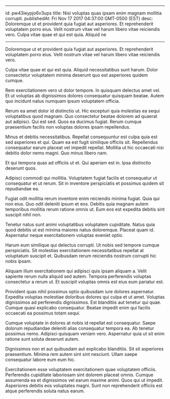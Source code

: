 
---
id: pw43ieypjo6v3ups
title: Nisi voluptas quas ipsam enim magnam mollitia corrupti.
publishedAt: Fri Nov 17 2017 04:37:00 GMT-0500 (EST)
desc: Doloremque ut et provident quia fugiat aut asperiores. Et reprehenderit voluptatem porro eius. Velit nostrum vitae vel harum libero vitae reiciendis vero. Culpa vitae quae et qui est quia. Aliquid ne

---



Doloremque ut et provident quia fugiat aut asperiores. Et reprehenderit voluptatem porro eius. Velit nostrum vitae vel harum libero vitae reiciendis vero.
 Culpa vitae quae et qui est quia. Aliquid necessitatibus sunt harum. Dolor consectetur voluptatem minima deserunt quo est asperiores quidem cumque.
 Rem exercitationem vero ut dolor tempore. In quisquam delectus amet vel. Et ut voluptas ab dignissimos dolores consequatur quisquam beatae. Autem quo incidunt natus numquam ipsum voluptatem officia.


Rerum ea amet dolor id distinctio ut. Hic excepturi quia molestias ea sequi voluptatibus quod magnam. Quo consectetur beatae dolorem ad quaerat aut adipisci. Qui est sed. Quos ea ducimus fugiat. Rerum cumque praesentium facilis non voluptas dolores ipsam repellendus.
 Minus et debitis necessitatibus. Repellat consequuntur est culpa quia est sed asperiores et qui. Quam ea est fugit similique officiis sit. Repellendus consequatur earum placeat vel impedit repellat. Mollitia ut hic occaecati nisi debitis dolor nemo magni. Quo minus libero nam.
 Et qui tempora quas ad officiis ut et. Qui aperiam est in. Ipsa distinctio deserunt quos.


Adipisci commodi qui mollitia. Voluptatem fugiat facilis et consequatur ut consequatur et ut rerum. Sit in inventore perspiciatis et possimus quidem sit repudiandae ea.
 Fugiat odit mollitia rerum inventore enim reiciendis minima fugiat. Quia qui non eius. Quo odit deleniti ipsum et eos. Debitis quia magnam autem temporibus mollitia rerum ratione omnis ut. Eum eos est expedita debitis sint suscipit nihil non.
 Tenetur natus sunt animi voluptatibus voluptatem cupiditate. Natus quia quod debitis ut est minima maiores natus doloremque. Placeat quam id. Aspernatur neque exercitationem voluptas eveniet optio.


Harum eum similique qui delectus corrupti. Ut nobis sed tempore cumque perspiciatis. Sit molestias exercitationem necessitatibus repellat at voluptatum suscipit et. Quibusdam rerum reiciendis nostrum corrupti hic nobis ipsam.
 Aliquam illum exercitationem qui adipisci quis ipsam aliquam a. Velit sapiente rerum nulla aliquid sed autem. Tempora perferendis voluptas consectetur a rerum ut. Et suscipit voluptas omnis est eius eum pariatur est.
 Provident quas nihil possimus optio quibusdam iure dolores aspernatur. Expedita voluptas molestiae doloribus dolores qui culpa et ut amet. Voluptas dignissimos ad perferendis dignissimos. Est blanditiis aut tenetur qui quae. Cumque quasi explicabo consequatur. Beatae impedit enim qui facilis occaecati ea possimus totam sequi.


Cumque voluptate in dolores at nobis id repellat est consequatur. Saepe dolorum repudiandae deleniti alias consequatur tempora ea. Ab tenetur possimus nemo. Adipisci quisquam veniam vero. Aspernatur quia ut sit enim ratione sunt soluta deserunt autem.
 Dignissimos non et aut quibusdam aut explicabo blanditiis. Sit sit asperiores praesentium. Minima rem autem sint sint nesciunt. Ullam saepe consequatur labore eum eum hic.
 Exercitationem esse voluptatem exercitationem quae voluptatem officiis. Perferendis cupiditate laboriosam sint dolorem placeat omnis. Cumque assumenda ea et dignissimos vel earum maxime animi. Quos qui ut impedit. Asperiores debitis eos voluptates magni. Sunt non reprehenderit officiis est atque perferendis soluta natus earum.

